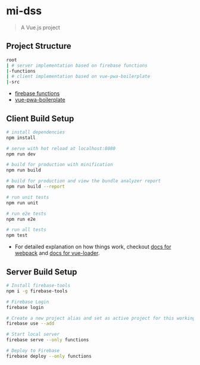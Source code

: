 # mi-dss

> A Vue.js project

## Project Structure
``` bash
root
| # server implementation based on firebase functions
|-functions
| # client implementation based on vue-pwa-boilerplate
|-src
```
- [firebase functions](https://firebase.google.com/docs/functions/)
- [vue-pwa-boilerplate](https://github.com/vuejs-templates/pwa/)

## Client Build Setup

``` bash
# install dependencies
npm install

# serve with hot reload at localhost:8080
npm run dev

# build for production with minification
npm run build

# build for production and view the bundle analyzer report
npm run build --report

# run unit tests
npm run unit

# run e2e tests
npm run e2e

# run all tests
npm test
```

- For detailed explanation on how things work, checkout [docs for webpack](http://vuejs-templates.github.io/webpack/) and [docs for vue-loader](http://vuejs.github.io/vue-loader/).

## Server Build Setup

``` bash
# Install firebase-tools
npm i -g firebase-tools

# Firebase Login
firebase login

# Create a new project alias and set as active project for this working directory
firebase use --add

# Start local server
firebase serve --only functions

# Deploy to Firebase
firebase deploy --only functions
